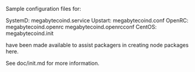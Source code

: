 Sample configuration files for:

SystemD: megabytecoind.service
Upstart: megabytecoind.conf
OpenRC:  megabytecoind.openrc
         megabytecoind.openrcconf
CentOS:  megabytecoind.init

have been made available to assist packagers in creating node packages here.

See doc/init.md for more information.